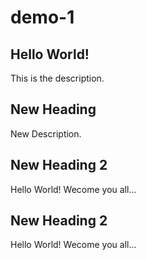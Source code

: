 # demo-1
## Hello World!
This is the description.

## New Heading

New Description.

## New Heading 2

Hello World! Wecome you all...

## New Heading 2

Hello World! Wecome you all...
